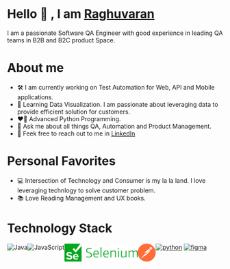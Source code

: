 # Hello 👋 , I am [Raghuvaran](https://github.com/Raghuvarants)
I am a passionate Software QA Engineer with good experience in leading QA teams in B2B and B2C product Space. 

# About me

* 🛠️ I am currently working on Test Automation for Web, API and Mobile applications.
* 🚀 Learning Data Visualization. I am passionate about leveraging data to provide efficient solution for customers. 
* ❤️‍🔥 Advanced Python Programming.
* 💬 Ask me about all things QA, Automation and Product Management. 
* 🔗 Feek free to reach out to me in [LinkedIn](https://www.linkedin.com/in/raghuvarants)

# Personal Favorites

* 💻 Intersection of Technology and Consumer is my la la land. I love leveraging technlogy to solve customer problem.
* 📚 Love Reading Management and UX books.

# Technology Stack
<a href="https://www.python.org" target="_blank"><img aligh="left" alt="python" height="42px" src="https://github.com/Raghuvarants/README_icons/blob/main/language_and_tools/square/python/python.svg"></a>
<a href="https://www.java.com" target="_blank"><img align="left" alt="Java" height ="42px" src="https://github.com/Raghuvarants/README_icons/blob/main/language_and_tools/square/java/java.svg"></a>
<a href="https://www.figma.com/" target="_blank"> <img src="https://github.com/Raghuvarants/README_icons/blob/main/language_and_tools/square/figma/figma.svg" alt="figma" height='42px'/> </a>
<a href="https://developer.mozilla.org/en-US/docs/Web/JavaScript" target="_blank"> <img align="left" alt="JavaScript" height ="42px"  src="https://github.com/Raghuvarants/README_icons/blob/main/language_and_tools/square/javascript/javascript.svg"></a>
<a href="https://www.selenium.dev/" target="_blank"> <img align="left" alt="Selenium" height ="42px"  src="https://github.com/Raghuvarants/README_icons/blob/main/language_and_tools/square/QA%20TOOLS/Selenium_logo.png"></a>
<a href="https://www.postman.com/" target="_blank"> <img align="left" alt="Postman" height ="42px"  src="https://github.com/Raghuvarants/README_icons/blob/main/language_and_tools/square/QA%20TOOLS/postman-logo-icon-orange.svg"></a>





